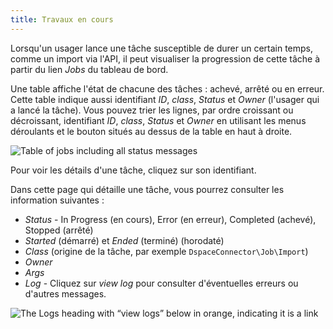 ```yaml
---
title: Travaux en cours
---
```


Lorsqu'un usager lance une tâche susceptible de durer un certain temps, comme un import via l'API, il peut visualiser la progression de cette tâche à partir du lien *Jobs* du tableau de bord.  

Une table affiche l'état de chacune des tâches : achevé, arrêté ou en erreur. Cette table indique aussi identifiant *ID*, *class*, *Status* et *Owner* (l'usager qui a lancé la tâche). Vous pouvez trier les lignes, par ordre croissant ou décroissant, identifiant *ID*, *class*, *Status* et *Owner*  en utilisant les menus déroulants et le bouton situés au dessus de la table en haut à droite.

![Table of jobs including all status messages](/files/jobstable.png)

Pour voir les détails d'une tâche, cliquez sur son identifiant.

Dans cette page qui détaille une tâche, vous pourrez consulter les information suivantes :
- *Status* - In Progress (en cours), Error (en erreur), Completed (achevé), Stopped (arrêté)
- *Started* (démarré) et *Ended* (terminé) (horodaté)
- *Class* (origine de la tâche, par exemple `DspaceConnector\Job\Import`)
- *Owner*
- *Args*
- *Log* - Cliquez sur *view log* pour consulter d'éventuelles erreurs ou d'autres messages.

![The Logs heading with “view logs” below in orange, indicating it is a link](/files/jobs_viewlog.png)
